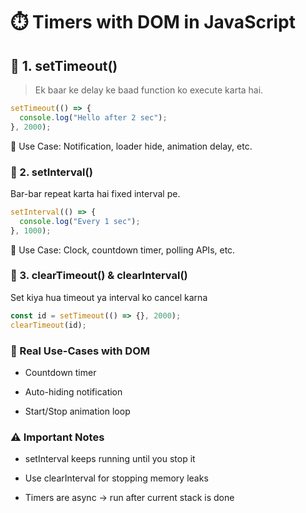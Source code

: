  # ⏱️ Timers with DOM in JavaScript

## 🔹 1. setTimeout()
> Ek baar ke delay ke baad function ko execute karta hai.

```js
setTimeout(() => {
  console.log("Hello after 2 sec");
}, 2000);
```
📌 Use Case: Notification, loader hide, animation delay, etc.

### 🔹 2. setInterval()
Bar-bar repeat karta hai fixed interval pe.
```js
setInterval(() => {
  console.log("Every 1 sec");
}, 1000);
```
📌 Use Case: Clock, countdown timer, polling APIs, etc.

### 🔹 3. clearTimeout() & clearInterval()
Set kiya hua timeout ya interval ko cancel karna
```js
const id = setTimeout(() => {}, 2000);
clearTimeout(id);
```
### 🔹 Real Use-Cases with DOM
- Countdown timer

- Auto-hiding notification

- Start/Stop animation loop

### ⚠️ Important Notes
- setInterval keeps running until you stop it

- Use clearInterval for stopping memory leaks

- Timers are async → run after current stack is done
